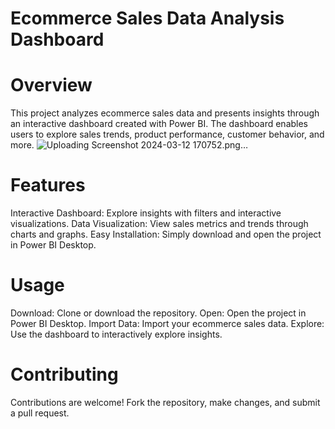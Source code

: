# Ecommerce Sales Data Analysis Dashboard
# Overview
This project analyzes ecommerce sales data and presents insights through an interactive dashboard created with Power BI. The dashboard enables users to explore sales trends, product performance, customer behavior, and more.
![Uploading Screenshot 2024-03-12 170752.png…]()

# Features
Interactive Dashboard: Explore insights with filters and interactive visualizations.
Data Visualization: View sales metrics and trends through charts and graphs.
Easy Installation: Simply download and open the project in Power BI Desktop.
# Usage
Download: Clone or download the repository.
Open: Open the project in Power BI Desktop.
Import Data: Import your ecommerce sales data.
Explore: Use the dashboard to interactively explore insights.
# Contributing
Contributions are welcome! Fork the repository, make changes, and submit a pull request.
